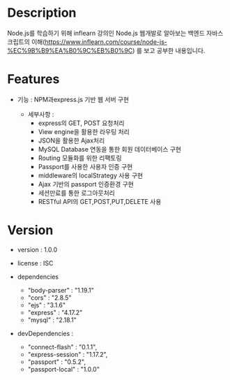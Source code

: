 
# Description

Node.js를 학습하기 위해 inflearn 강의인 Node.js 웹개발로 알아보는 백엔드 자바스크립트의 이해(https://www.inflearn.com/course/node-js-%EC%9B%B9%EA%B0%9C%EB%B0%9C) 를 보고 공부한 내용입니다.

# Features

- 기능 : NPM과express.js 기반 웹 서버 구현

    - 세부사항 :
        - express의 GET, POST 요청처리
        - View engine을 활용한 라우팅 처리
        - JSON을 활용한 Ajax처리
        - MySQL Database 연동을 통한 회원 데이터베이스 구현
        - Routing 모듈화를 위한 리팩토링
        - Passport를 사용한 사용자 인증 구현
        - middleware의 localStrategy 사용 구현
        - Ajax 기반의 passport 인증환경 구현
        - 세션만료를 통한 로그아웃처리
        - RESTful API의 GET,POST,PUT,DELETE 사용

# Version
- version : 1.0.0
- license : ISC
- dependencies
    - "body-parser" : "1.19.1"
    - "cors" : "2.8.5"
    - "ejs" : "3.1.6"
    - "express" : "4.17.2"
    - "mysql" : "2.18.1"
                    
- devDependencies :  
    - "connect-flash" : "0.1.1",
    - "express-session" : "1.17.2",
    - "passport" : "0.5.2",
    - "passport-local" : "1.0.0"

